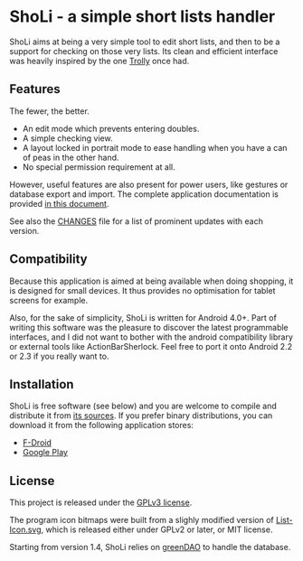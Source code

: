 # ShoLi - a simple short lists handler

ShoLi aims at being a very simple tool to edit short lists, and then to be a support for checking on those very lists. Its clean and efficient interface was heavily inspired by the one  [Trolly](http://code.google.com/p/trolly/) once had.

## Features

The fewer, the better.

* An edit mode which prevents entering doubles.
* A simple checking view.
* A layout locked in portrait mode to ease handling when you have a can of peas in the other hand.
* No special permission requirement at all.

However, useful features are also present for power users, like gestures or database export and import. The complete application documentation is provided [in this document](doc/manual.md).

See also the [CHANGES](CHANGES) file for a list of prominent updates with each version.

## Compatibility

Because this application is aimed at being available when doing shopping, it is designed for small devices. It thus provides no optimisation for tablet screens for example.

Also, for the sake of simplicity, ShoLi is written for Android 4.0+. Part of writing this software was the pleasure to discover the latest programmable interfaces, and I did not want to bother with the android compatibility library or external tools like ActionBarSherlock. Feel free to port it onto Android 2.2 or 2.3 if you really want to.

## Installation

ShoLi is free software (see below) and you are welcome to compile and distribute it from [its sources](https://github.com/dsoulayrol/android-sholi). If you prefer binary distributions, you can download it from the following application stores:

* [F-Droid](https://f-droid.org/repository/browse/?fdid=name.soulayrol.rhaa.sholi)
* [Google Play](https://play.google.com/store/apps/details?id=name.soulayrol.rhaa.sholi)

## License

This project is released under the [GPLv3 license](http://www.gnu.org/copyleft/gpl-3.0.html).

The program icon bitmaps were built from a slighly modified version of [List-Icon.svg](http://commons.wikimedia.org/wiki/File:List-Icon.svg), which is released either under GPLv2 or later, or MIT license.

Starting from version 1.4, ShoLi relies on [greenDAO](http://greendao-orm.com/) to handle the database.
